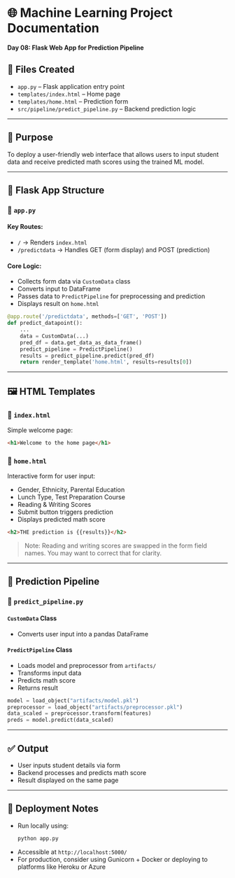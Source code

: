 # 🌐 Machine Learning Project Documentation  
**Day 08: Flask Web App for Prediction Pipeline**

## 📂 Files Created
- `app.py` – Flask application entry point  
- `templates/index.html` – Home page  
- `templates/home.html` – Prediction form  
- `src/pipeline/predict_pipeline.py` – Backend prediction logic

---

## 🚀 Purpose
To deploy a user-friendly web interface that allows users to input student data and receive predicted math scores using the trained ML model.

---

## 🧱 Flask App Structure

### 🔹 `app.py`

#### Key Routes:
- `/` → Renders `index.html`  
- `/predictdata` → Handles GET (form display) and POST (prediction)

#### Core Logic:
- Collects form data via `CustomData` class  
- Converts input to DataFrame  
- Passes data to `PredictPipeline` for preprocessing and prediction  
- Displays result on `home.html`

```python
@app.route('/predictdata', methods=['GET', 'POST'])
def predict_datapoint():
    ...
    data = CustomData(...)
    pred_df = data.get_data_as_data_frame()
    predict_pipeline = PredictPipeline()
    results = predict_pipeline.predict(pred_df)
    return render_template('home.html', results=results[0])
```

---

## 🖼️ HTML Templates

### 🔹 `index.html`
Simple welcome page:
```html
<h1>Welcome to the home page</h1>
```

### 🔹 `home.html`
Interactive form for user input:
- Gender, Ethnicity, Parental Education  
- Lunch Type, Test Preparation Course  
- Reading & Writing Scores  
- Submit button triggers prediction  
- Displays predicted math score

```html
<h2>THE prediction is {{results}}</h2>
```

> Note: Reading and writing scores are swapped in the form field names. You may want to correct that for clarity.

---

## 🧠 Prediction Pipeline

### 🔹 `predict_pipeline.py`

#### `CustomData` Class
- Converts user input into a pandas DataFrame

#### `PredictPipeline` Class
- Loads model and preprocessor from `artifacts/`  
- Transforms input data  
- Predicts math score  
- Returns result

```python
model = load_object("artifacts/model.pkl")
preprocessor = load_object("artifacts/preprocessor.pkl")
data_scaled = preprocessor.transform(features)
preds = model.predict(data_scaled)
```

---

## ✅ Output
- User inputs student details via form  
- Backend processes and predicts math score  
- Result displayed on the same page

---

## 📌 Deployment Notes
- Run locally using:
  ```bash
  python app.py
  ```
- Accessible at `http://localhost:5000/`  
- For production, consider using Gunicorn + Docker or deploying to platforms like Heroku or Azure
